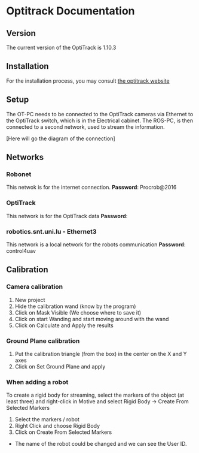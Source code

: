 # Optitrack Documentation

## Version
The current version of the OptiTrack is 1.10.3 

## Installation
For the installation process, you may consult [the optitrack website](https://v22.wiki.optitrack.com/index.php?title=Installation_and_Activation)

## Setup
The OT-PC needs to be connected to the OptiTrack cameras via Ethernet to the OptiTrack switch, which is in the Electrical cabinet. The ROS-PC, is then connected to a second network, used to stream the information.

[Here will go the diagram of the connection]

## Networks
### Robonet
This netwok is for the internet connection.
**Password**: Procrob@2016

### OptiTrack
This network is for the OptiTrack data
**Password**: 

### robotics.snt.uni.lu - Ethernet3
This network is a local network for the robots communication
**Password**: control4uav

##  Calibration
### Camera calibration
1. New project
2. Hide the calibration wand (know by the program)
3. Click on Mask Visible (We choose where to save it)
4. Click on start Wanding and start moving around with the wand 
5. Click on Calculate and Apply the results

### Ground Plane calibration
1. Put the calibration triangle (from the box) in the center on the X and Y axes 
2. Click on Set Ground Plane and apply 

### When adding a robot
To create a rigid body for streaming, select the markers of the object (at least three) and right-click in Motive and select Rigid Body -> Create From Selected Markers
1. Select the markers / robot 
2. Right Click and choose Rigid Body
3. Click on Create From Selected Markers
- The name of the robot could be changed and we can see the User ID.





